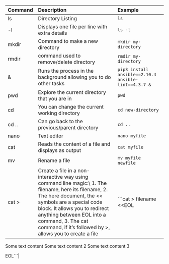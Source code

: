 |Command|Description|Example|
|:----|:----|:----|
|ls|Directory Listing|```ls```|
|-l|Displays one file per line with extra details|```ls -l```|
|mkdir|Command to make a new directory|```mkdir my-directory```|
|rmdir| command used to remove/delete directory|```rmdir my-directory```|
|&|Runs the process in the background allowing you to do other tasks|```pip3 install ansible==2.10.4 ansible-lint==4.3.7 &```|
|pwd|Explore the current directory that you are in|```pwd```|
|cd|You can change the current working directory|```cd new-directory```|
|cd ..|Can go back to the previous/parent directory|```cd ..```|
|nano|Text editor|```nano myfile```|
|cat|Reads the content of a file and displays as output|```cat myfile```|
|mv|Rename a file|```mv myfile newfile```|
|cat >|Create a file in a non-interactive way using command line magic:\\ 1. The filename, here its filename, 2. The here document, the << symbols are a special code block. It allows you to redirect anything between EOL into a command, 3. The cat command, if it’s followed by >, allows you to create a file|```cat > filename <<EOL

Some text content
Some text content 2
Some text content 3

EOL```|

